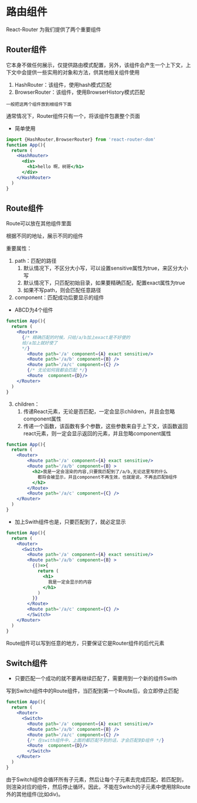 # 路由组件

React-Router 为我们提供了两个重要组件

## Router组件

它本身不做任何展示，仅提供路由模式配置，另外，该组件会产生一个上下文，上下文中会提供一些实用的对象和方法，供其他相关组件使用

1. HashRouter：该组件，使用hash模式匹配
2. BrowserRouter：该组件，使用BrowserHistory模式匹配

```一般把这两个组件放到根组件下面```

通常情况下，Router组件只有一个，将该组件包裹整个页面
- 简单使用
```jsx
import {HashRouter,BrowserRouter} from 'react-router-dom'
function App(){
  return (
    <HashRouter>
      <div>
        <h1>hello 啊，树哥</h1>
      </div>
    </HashRouter>  
  )
}
```

## Route组件

Route可以放在其他组件里面

根据不同的地址，展示不同的组件

重要属性：

1. path：匹配的路径
   1. 默认情况下，不区分大小写，可以设置sensitive属性为true，来区分大小写
   2. 默认情况下，只匹配初始目录，如果要精确匹配，配置exact属性为true
   3. 如果不写path，则会匹配任意路径
2. component：匹配成功后要显示的组件
- ABCD为4个组件
```jsx
function App(){
  return (
    <Router>
      {/* 精确匹配的时候，只给/a/b加上exact是不好使的
      给/a加上就好使了
      */}
        <Route path='/a' component={A} exact sensitive/>
        <Route path='/a/b' component={B} />
        <Route path='/a/c' component={C} />
        {/* 无论如何我都会匹配 */}
        <Route  component={D}/>
    </Router>  
  )
}

```

3. children：
   1. 传递React元素，无论是否匹配，一定会显示children，并且会忽略component属性
   2. 传递一个函数，该函数有多个参数，这些参数来自于上下文，该函数返回react元素，则一定会显示返回的元素，并且忽略component属性
```jsx
function App(){
  return (
    <Router>
        <Route path='/a' component={A} exact sensitive/>
        <Route path='/a/b' component={B} >
          <h2>我是一定会渲染的内容,只要我匹配到了/a/b,无论这里写的什么
            都将会被显示，并且component不再生效，也就是说，不再去匹配B组件
          </h2>
        </Route>
        <Route path='/a/c' component={C} />
    </Router>  
  )
}
```
- 加上Swith组件也是，只要匹配到了，就必定显示 
```jsx
function App(){
  return (
    <Router>
      <Switch>
        <Route path='/a' component={A} exact sensitive/>
        <Route path='/a/b' component={B} >
          {()=>{
            return (
              <h1>
                我是一定会显示的内容
              </h1>
            )
          }}
        </Route>
        <Route path='/a/c' component={C} />
        </Switch>
    </Router>  
  )
}
```

Route组件可以写到任意的地方，只要保证它是Router组件的后代元素

## Switch组件

- 只要匹配一个成功的就不要再继续匹配了，需要用到一个新的组件Swith

写到Switch组件中的Route组件，当匹配到第一个Route后，会立即停止匹配
```jsx
function App(){
  return (
    <Router>
      <Switch>
        <Route path='/a' component={A} exact sensitive/>
        <Route path='/a/b' component={B} />
        <Route path='/a/c' component={C} />
        {/* 在swith组件中，上面的都匹配不到的话，才会匹配到D组件 */}
        <Route  component={D}/>
        </Switch>
    </Router>  
  )
}
```
由于Switch组件会循环所有子元素，然后让每个子元素去完成匹配，若匹配到，则渲染对应的组件，然后停止循环。因此，不能在Switch的子元素中使用除Route外的其他组件(比如div)。
